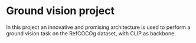 # Ground vision project 

In this project an innovative and promising architecture is used to perform a ground vision task on the RefCOCOg dataset, with CLIP as backbone.
